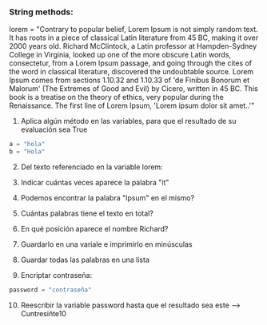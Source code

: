 ### String methods:

lorem = "Contrary to popular belief, Lorem Ipsum is not simply random text. It has roots in a piece of classical Latin literature from 45 BC, making it over 2000 years old. Richard McClintock, a Latin professor at Hampden-Sydney College in Virginia, looked up one of the more obscure Latin words, consectetur, from a Lorem Ipsum passage, and going through the cites of the word in classical literature, discovered the undoubtable source. Lorem Ipsum comes from sections 1.10.32 and 1.10.33 of 'de Finibus Bonorum et Malorum' (The Extremes of Good and Evil) by Cicero, written in 45 BC. This book is a treatise on the theory of ethics, very popular during the Renaissance. The first line of Lorem Ipsum, 'Lorem ipsum dolor sit amet..'"

1. Aplica algún método en las variables, para que el resultado de su evaluación sea True
```python
a = "hola"
b = "Hola"
```
2. Del texto referenciado en la variable lorem:
3. Indicar cuántas veces aparece la palabra "it"
4. Podemos encontrar la palabra "Ipsum" en el mismo?
5. Cuántas palabras tiene el texto en total?
6. En qué posición aparece el nombre Richard?
7. Guardarlo en una variale e imprimirlo en minúsculas
8. Guardar todas las palabras en una lista

9. Encriptar contraseña:
```python
password = "contraseña"	
```
10. Reescribir la variable password hasta que el resultado sea este --> Cuntresiñte10
